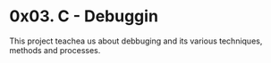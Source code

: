 # 0x03. C - Debuggin

This project teachea us about debbuging and its various techniques, methods and processes.
